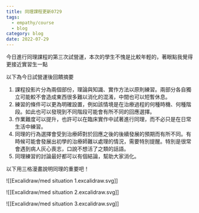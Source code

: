 ```yaml
---
title: 同理課程更新0729
tags:
  - empathy/course
  - blog
category: blog
date: 2022-07-29
---
```


今日進行同理課程的第三次試營運，本次的學生不愧是比較年輕的，著眼點我覺得更接近實習生一點

以下為今日試營運後回饋摘要

1. 課程投影片分為兩個部份，理論與知識、實作方法以原則練習。兩部分各自獨立可能較不會造成東西很多難以消化的混淆，中間也可以短暫休息。
2. 練習的條件可以更為明確設置，例如該情境是在治療過程的何種時機、何種階段。如此也可以發現到不同階段可能會有所不同的回應選擇。
3. 作業難度可以提升，也許可以在臨床實作中試著進行同理，而不必只是在日常生活中練習。
4. 同理的行為選擇會受到治療師對於回應之後的後續發展的預期而有所不同。有時候可能會發展出初學的治療師難以處理的情況，需要特別提醒。特別是很常會遇到病人灰心喪志，口說不想活了之類的話語。
5. 同理練習的討論最好都可以有個結論，幫助大家消化。

以下用三格漫畫說明同理的重要吧！

![[Excalidraw/med situation 1.excalidraw.svg]]

![[Excalidraw/med situation 2.excalidraw.svg]]

![[Excalidraw/med situation 3.excalidraw.svg]]